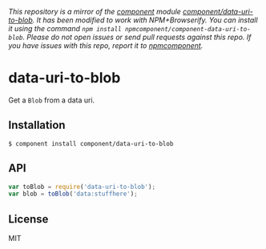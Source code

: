 *This repository is a mirror of the [component](http://component.io) module [component/data-uri-to-blob](http://github.com/component/data-uri-to-blob). It has been modified to work with NPM+Browserify. You can install it using the command `npm install npmcomponent/component-data-uri-to-blob`. Please do not open issues or send pull requests against this repo. If you have issues with this repo, report it to [npmcomponent](https://github.com/airportyh/npmcomponent).*

# data-uri-to-blob

  Get a `Blob` from a data uri.

## Installation

    $ component install component/data-uri-to-blob

## API

```js
var toBlob = require('data-uri-to-blob');
var blob = toBlob('data:stuffhere');
```

## License

  MIT
